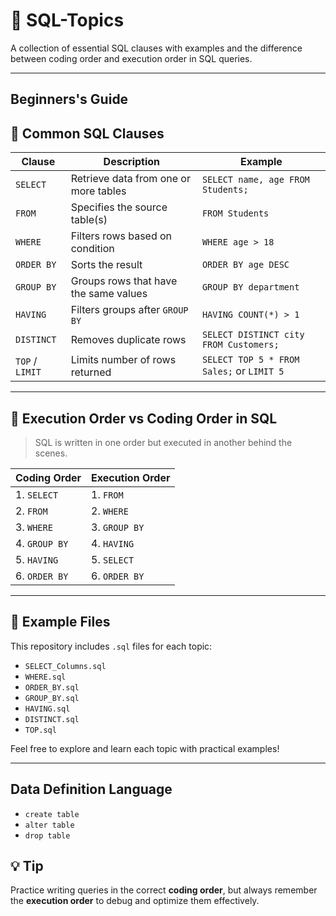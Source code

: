 # 📘 SQL-Topics

A collection of essential SQL clauses with examples and the difference between coding order and execution order in SQL queries.

---
## Beginners's Guide 

## 🔹 Common SQL Clauses

| Clause         | Description                               | Example |
|----------------|-------------------------------------------|---------|
| `SELECT`       | Retrieve data from one or more tables     | `SELECT name, age FROM Students;` |
| `FROM`         | Specifies the source table(s)             | `FROM Students` |
| `WHERE`        | Filters rows based on condition           | `WHERE age > 18` |
| `ORDER BY`     | Sorts the result                          | `ORDER BY age DESC` |
| `GROUP BY`     | Groups rows that have the same values     | `GROUP BY department` |
| `HAVING`       | Filters groups after `GROUP BY`           | `HAVING COUNT(*) > 1` |
| `DISTINCT`     | Removes duplicate rows                    | `SELECT DISTINCT city FROM Customers;` |
| `TOP` / `LIMIT`| Limits number of rows returned            | `SELECT TOP 5 * FROM Sales;` or `LIMIT 5` |

---

## 🧠 Execution Order vs Coding Order in SQL

> SQL is written in one order but executed in another behind the scenes.

| Coding Order | Execution Order |
|--------------|------------------|
| 1. `SELECT`  | 1. `FROM`        |
| 2. `FROM`    | 2. `WHERE`       |
| 3. `WHERE`   | 3. `GROUP BY`    |
| 4. `GROUP BY`| 4. `HAVING`      |
| 5. `HAVING`  | 5. `SELECT`      |
| 6. `ORDER BY`| 6. `ORDER BY`    |

---

## 📂 Example Files

This repository includes `.sql` files for each topic:

- `SELECT_Columns.sql`
- `WHERE.sql`
- `ORDER_BY.sql`
- `GROUP_BY.sql`
- `HAVING.sql`
- `DISTINCT.sql`
- `TOP.sql`

Feel free to explore and learn each topic with practical examples!

---
## Data Definition Language 
- `create table`
- `alter table`
- `drop table` 

## 💡 Tip

Practice writing queries in the correct **coding order**, but always remember the **execution order** to debug and optimize them effectively.
